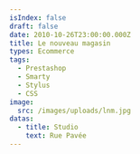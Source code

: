 ```yaml
---
isIndex: false
draft: false
date: 2010-10-26T23:00:00.000Z
title: Le nouveau magasin
types: Ecommerce
tags:
  - Prestashop
  - Smarty
  - Stylus
  - CSS
image:
  src: /images/uploads/lnm.jpg
datas:
  - title: Studio
    text: Rue Pavée
---
```

